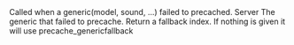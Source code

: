 <function name="HolyLib:OnGenericPrecacheFail" parent="" type="hook">
	<description>
		Called when a generic(model, sound, ...) failed to precached.
	</description>
	<realm>Server</realm>
	<args>
		<arg name="generic" type="string">The generic that failed to precache.</arg>
	</args>
	<rets>
		<ret name="fallback" type="number" default="nil">Return a fallback index. If nothing is given it will use <page>precache_genericfallback</page></ret>
	</rets>
</function>